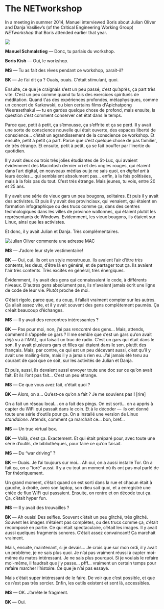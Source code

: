 # The NETworkshop

In a meeting in summer 2014, Manuel interviewed Boris about Julian Oliver and Danja Vasiliev’s (of the Critical Engineering Working Group) *NETworkshop* that Boris attended earlier that year.

![](../content/img/NetWorkshop/NetWorkshop_IMG_1957.jpg)

**Manuel Schmalstieg** — Donc, tu parlais du workshop.

**Boris Kish** — Oui, le workshop.

**MS** — Tu as fait des rêves pendant ce workshop, parait-il?

**BK** — Je t’ai dit ça ? Ouais, ouais. C’était stimulant, quoi.

Ensuite, ce que je craignais s’est un peu passé, c’est qu’après, ça part très vite. C’est un peu comme quand tu fais des exercices spirituels de méditation. Quand t'as des expériences profondes, métaphysiques, comme un concert de Karkowski, ou bien certains films d'Apichatpong Weerasethakul — tu en gardes quelque chose de profond, mais ensuite, la question c’est comment conserver cet état dans le temps.

Parce que, petit à petit, ça s’émousse, ça s’effrite et ça se perd. Il y avait une sorte de conscience nouvelle qui était ouverte, des espaces liberté de conscience… c’était un agrandissement de la conscience ce workshop. Et ensuite, petit à petit ça part. Parce que c’est quelque chose de pas familier, de très étrange. Et ensuite, petit à petit, ça se fait bouffer par l’inertie du quotidien.

Il y avait deux ou trois très jolies étudiantes de St-Luc, qui avaient évidemment des Macintosh dernier cri et des ongles rouges, qui étaient dans l’art digital, en nouveaux médias ou je ne sais quoi, en *digital art* à leurs écoles... qui semblaient absolument pas… enfin, à la fois politisées, mais à la fois pas du tout. C’est très étrange. Mais jeunes, tu vois, entre 20 et 25 ans.

Il y avait une série de vieux gars un peu bougons, solitaires. Et puis il y avait des activistes. Et puis il y avait des provinciaux, qui venaient, qui étaient en formation infographique ou des trucs comme ça, dans des centres technologiques dans les villes de province wallonnes, qui étaient plutôt les représentants de Windows. Evidemment, les vieux bougons, ils étaient sur Linux, ainsi que les activistes. 

Et donc, il y avait Julian et Danja. Très complémentaires.

![Julian Oliver commente une adresse MAC](../content/img/NetWorkshop/NetWorkshop_IMG_1985.jpg)

**MS** — J’adore leur style vestimentaire!

**BK** — Oui, oui. Ils ont un style monstrueux. Ils avaient l’air d’être très contents, les deux, d’être là en général, et de partager tout ça. Ils avaient l'air très contents. Très excités en général, très énergiques. 

Évidemment, il y avait des gens qui connaissaient le code, à différents niveaux. D'autres gens absolument pas, ils n'avaient jamais écrit une ligne de code de leur vie. Plutôt proche de moi. 

C’était rigolo, parce que, du coup, il fallait vraiment compter sur les autres. Ça allait assez vite, et il y avait souvent des gens complètement paumés. Ça créait beaucoup d’échanges.

**MS** — Il y avait des rencontres intéressantes ?

**BK** — Pas pour moi, non, j’ai pas *rencontré* des gens… Mais, attends, comment il s’appelle ce gars ? Il me semble que c’est un gars qu’on avait déjà vu à l’iMAL, qui faisait un truc de radio. C’est un gars qui était dans le son. Il y avait plusieurs gars et filles qui étaient dans le son, plutôt des français. Mais, par contre, ce qui est un peu décevant aussi, c’est qu’il y avait une mailing-liste, mais il y a jamais rien eu. J’ai jamais été tenu au courant de quoi que ce soit, sur les activités de Julian et Danja.  

Et puis, aussi, ils devaient aussi envoyer toute une doc sur ce qu’on avait fait. Et ils l’ont pas fait... C’est un peu étrange.

**MS** — Ce que vous avez fait, c’était quoi ?

**BK** — Alors, on a... Qu’est-ce qu’on a fait ? Je me souviens pas ! [rire] 

On a fait un réseau local… on a fait des pings. On est sorti… on a appris à capter du WiFi qui passait dans le coin. Et à le décoder — ils ont donné toute une série d’outils pour ça. On a installé une version de Linux *standalone*. Attends, comment ça marchait ce… bon, bref…

**MS** — Un truc virtual box.

**BK** — Voilà, c’est ça. Exactement. Et qui était préparé pour, avec toute une série d’outils, de bibliothèques, pour faire ce qu’on faisait.

**MS** — Du “war driving” ?

**BK** — Ouais. Je l’ai toujours sur moi… Ah oui, on a aussi installé Tor. On a fait ça, on a “toré” aussi. Il y a eu tout un moment où ils ont pas mal parlé de Tor théoriquement.
  
Un grand moment, c’était quand on est sorti dans la rue et chacun était à gauche, à droite, avec son laptop, son dieu sait quoi, et a enregistré une chiée de flux WiFi qui passaient. Ensuite, on rentre et on décode tout ça. Ça, c’était hyper fun.

**MS** — Il y avait des trouvailles ?

**BK** — Ah ouais! Des selfies. Souvent c’était un peu glitché, très glitché. Souvent les images n’étaient pas complètes, ou des trucs comme ça, c’était recomposé en partie. Ce qui était spectaculaire, c’était les images. Il y avait aussi quelques fragments sonores. C’était assez convaincant! Ça marchait vraiment. 

Mais, ensuite, maintenant, si je devais… Je crois que sur mon ordi, il y avait un problème, je ne sais plus quoi. Je n’ai pas vraiment réussi à capter moi-même du matos intéressant. Je ne sais plus pourquoi. Si je voulais le refaire moi-même, il faudrait que j’y passe... pfff... vraiment un certain temps pour refaire marcher l’histoire. Ce que je n’ai pas essayé.
  
Mais c’était super intéressant de le faire. De voir que c’est possible, et que ce n’est pas très sorcier. Enfin, les outils existent et sont là, accessibles.

**MS** — OK. J’arrête le fragment.

**BK** — Oui.